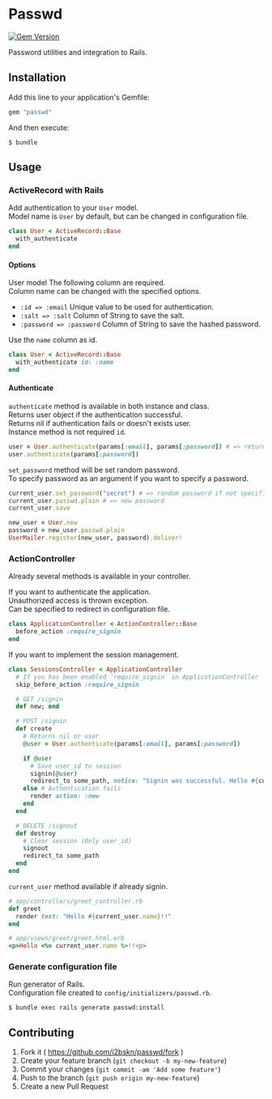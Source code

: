 # Passwd

[![Gem Version](https://badge.fury.io/rb/passwd.svg)](http://badge.fury.io/rb/passwd)

Password utilities and integration to Rails.

## Installation

Add this line to your application's Gemfile:

```ruby
gem "passwd"
```

And then execute:

    $ bundle

## Usage

### ActiveRecord with Rails

Add authentication to your `User` model.  
Model name is `User` by default, but can be changed in configuration file.

```ruby
class User < ActiveRecord::Base
  with_authenticate
end
```

#### Options

User model The following column are required.  
Column name can be changed with the specified options.

- `:id => :email` Unique value to be used for authentication.
- `:salt => :salt` Column of String to save the salt.
- `:password => :password` Column of String to save the hashed password.

Use the `name` column as id.

```ruby
class User < ActiveRecord::Base
  with_authenticate id: :name
end
```

#### Authenticate

`authenticate` method is available in both instance and class.  
Returns user object if the authentication successful.  
Returns nil if authentication fails or doesn't exists user.  
Instance method is not required `id`.

```ruby
user = User.authenticate(params[:email], params[:password]) # => return user object or nil.
user.authenticate(params[:password])
```

`set_password` method will be set random password.  
To specify password as an argument if you want to specify a password.  

```ruby
current_user.set_password("secret") # => random password if not specified a argument.
current_user.passwd.plain # => new password
current_user.save

new_user = User.new
password = new_user.passwd.plain
UserMailer.register(new_user, password).deliver!
```

### ActionController

Already several methods is available in your controller.

If you want to authenticate the application.  
Unauthorized access is thrown exception.  
Can be specified to redirect in configuration file.

```ruby
class ApplicationController < ActionController::Base
  before_action :require_signin
end
```

If you want to implement the session management.

```ruby
class SessionsController < ApplicationController
  # If you has been enabled `require_signin` in ApplicationController
  skip_before_action :require_signin

  # GET /signin
  def new; end

  # POST /signin
  def create
    # Returns nil or user
    @user = User.authenticate(params[:email], params[:password])

    if @user
      # Save user_id to session
      signin(@user)
      redirect_to some_path, notice: "Signin was successful. Hello #{current_user.name}"
    else # Authentication fails
      render action: :new
    end
  end

  # DELETE /signout
  def destroy
    # Clear session (Only user_id)
    signout
    redirect_to some_path
  end
end
```

`current_user` method available if already signin.

```ruby
# app/controllers/greet_controller.rb
def greet
  render text: "Hello #{current_user.name}!!"
end

# app/views/greet/greet.html.erb
<p>Hello <%= current_user.name %>!!<p>
```

### Generate configuration file

Run generator of Rails.  
Configuration file created to `config/initializers/passwd.rb`.

```
$ bundle exec rails generate passwd:install
```

## Contributing

1. Fork it ( https://github.com/i2bskn/passwd/fork )
2. Create your feature branch (`git checkout -b my-new-feature`)
3. Commit your changes (`git commit -am 'Add some feature'`)
4. Push to the branch (`git push origin my-new-feature`)
5. Create a new Pull Request

